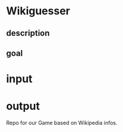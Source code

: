 # Wikiguesser

## description


## goal


# input


# output

Repo for our Game based on Wikipedia infos.

